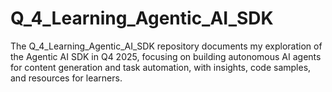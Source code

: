 # Q_4_Learning_Agentic_AI_SDK


The Q_4_Learning_Agentic_AI_SDK repository documents my exploration of the Agentic AI SDK in Q4 2025, focusing on building autonomous AI agents for content generation and task automation, with insights, code samples, and resources for learners.


